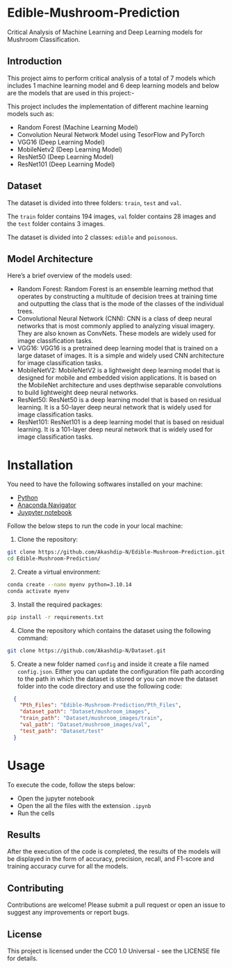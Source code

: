 # Edible-Mushroom-Prediction
Critical Analysis of Machine Learning and Deep Learning models for Mushroom Classification.

## Introduction

This project aims to perform critical analysis of a total of 7 models which includes 1 machine learning model and 6 deep learning models and below are the models that are used in this project:-

This project includes the implementation of different machine learning models such as:
 *	Random Forest (Machine Learning Model)
 *	Convolution Neural Network Model using TesorFlow and PyTorch
 *	VGG16 (Deep Learning Model)
 *	MobileNetv2 (Deep Learning Model)
 *	ResNet50 (Deep Learning Model)
 *	ResNet101 (Deep Learning Model)

## Dataset

The dataset is divided into three folders: `train`, `test` and `val`.

The `train` folder contains 194 images, `val` folder contains 28 images and the `test` folder contains 3 images.

The dataset is divided into 2 classes: `edible` and `poisonous`.

## Model Architecture
Here’s a brief overview of the models used:
 * Random Forest: Random Forest is an ensemble learning method that operates by constructing a multitude of decision trees at training time and outputting the class that is the mode of the classes of the individual trees.
 * Convolutional Neural Network (CNN): CNN is a class of deep neural networks that is most commonly applied to analyzing visual imagery. They are also known as ConvNets. These models are widely used for image classification tasks.
 * VGG16: VGG16 is a pretrained deep learning model that is trained on a large dataset of images. It is a simple and widely used CNN architecture for image classification tasks.
 * MobileNetV2: MobileNetV2 is a lightweight deep learning model that is designed for mobile and embedded vision applications. It is based on the MobileNet architecture and uses depthwise separable convolutions to build lightweight deep neural networks.
 * ResNet50: ResNet50 is a deep learning model that is based on residual learning. It is a 50-layer deep neural network that is widely used for image classification tasks. 
 * ResNet101: ResNet101 is a deep learning model that is based on residual learning. It is a 101-layer deep neural network that is widely used for image classification tasks.


# Installation
You need to have the following softwares installed on your machine:
  * [Python](https://www.python.org/downloads/)
  * [Anaconda Navigator](https://www.anaconda.com/products/distribution)
  * [Juypyter notebook](https://jupyter.org/install)

Follow the below steps to run the code in your local machine:
  1.	Clone the repository:
```bash
git clone https://github.com/Akashdip-N/Edible-Mushroom-Prediction.git
cd Edible-Mushroom-Prediction/
```
  2. Create a virtual environment:
```bash
conda create --name myenv python=3.10.14
conda activate myenv
```
  
  3. Install the required packages:
```bash
pip install -r requirements.txt
```
  4.	Clone the repository which contains the dataset using the following command:
```bash
git clone https://github.com/Akashdip-N/Dataset.git
```
  
  5. Create a new folder named `config` and inside it create a file named `config.json`.
     Either you can update the configuration file path according to the path in which the dataset is stored or you can move the dataset folder into the code directory and use the following code:
```json
  {
    "Pth_Files": "Edible-Mushroom-Prediction/Pth_Files",
    "dataset_path": "Dataset/mushroom_images",
    "train_path": "Dataset/mushroom_images/train",
    "val_path": "Dataset/mushroom_images/val",
    "test_path": "Dataset/test"
  }
```


# Usage

To execute the code, follow the steps below:
  * Open the jupyter notebook
  * Open the all the files with the extension `.ipynb`
  * Run the cells

## Results
After the execution of the code is completed, the results of the models will be displayed in the form of accuracy, precision, recall, and F1-score and training accuracy curve for all the models.

## Contributing
Contributions are welcome! Please submit a pull request or open an issue to suggest any improvements or report bugs.

## License
This project is licensed under the CC0 1.0 Universal - see the LICENSE file for details.
